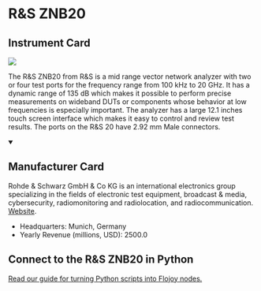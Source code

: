 
# R&S ZNB20

## Instrument Card

<img src="https://v5.airtableusercontent.com/v1/19/19/1691539200000/DRCbmgH6Gb8nMTfg9K8lKQ/rIgYPgkmyIfle7seOAIWI-2mhYIfa1OWg_vbAKYnwVMzZrZOhhtGAiAA9reHKamAiV48fr8yBMPx-T04bZgEWNBoJCTjicQrpWIvbGfJJ4DMyrJmNduam3v6Atj7ULha/iiRq5Y-uLpD0rHgGe1ToP-z19uTB93AbD2okWX-ujvs"/>
<p>The R&S ZNB20 from R&S is a mid range vector network analyzer with two or four test ports for the frequency range from 100 kHz to 20 GHz. It has a dynamic range of 135 dB which makes it possible to perform precise measurements on wideband DUTs or components whose behavior at low frequencies is especially important. The analyzer has a large 12.1 inches touch screen interface which makes it easy to control and review test results. The ports on the R&S 20 have 2.92 mm Male connectors.</p>

<details open>
<summary><h2>Manufacturer Card</h2></summary>

Rohde & Schwarz GmbH & Co KG is an international electronics group specializing in the fields of electronic test equipment, broadcast & media, cybersecurity, radiomonitoring and radiolocation, and radiocommunication. <a href="https://www.rohde-schwarz.com/ca/home_48230.html">Website</a>.

<ul>
  <li>Headquarters: Munich, Germany</li>
  <li>Yearly Revenue (millions, USD): 2500.0</li>
</ul>
</details>

## Connect to the R&S ZNB20 in Python

[Read our guide for turning Python scripts into Flojoy nodes.](https://docs.flojoy.ai/custom-nodes/creating-custom-node/)


